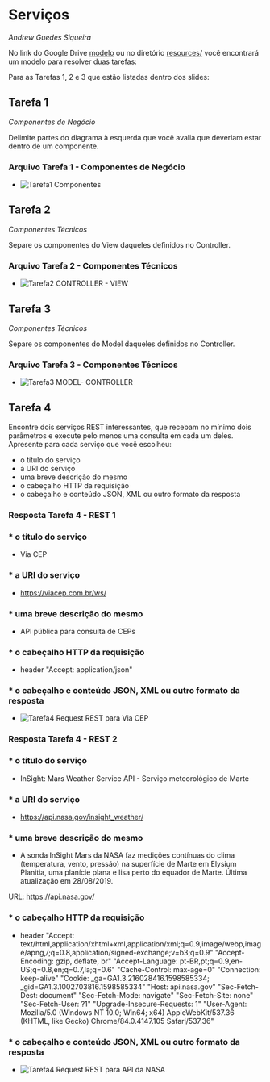 # Serviços
*Andrew Guedes Siqueira*

No link do Google Drive [modelo](https://docs.google.com/presentation/d/1ujoME3qoriVm7hHiC8uK2qWQ3mmHA81Qxe8n80vZYms/edit?usp=sharing) ou no diretório [resources/](resources/) você encontrará um modelo para resolver duas tarefas:

Para as Tarefas 1, 2 e 3 que estão listadas dentro dos slides:

## Tarefa 1
*Componentes de Negócio*

Delimite partes do diagrama à esquerda que você avalia que deveriam estar dentro de um componente.

### Arquivo Tarefa 1 - Componentes de Negócio
- ![Tarefa1 Componentes](images/tarefa1.jpg)

## Tarefa 2
*Componentes Técnicos*

Separe os componentes do View daqueles definidos no Controller.

### Arquivo Tarefa 2 - Componentes Técnicos
- ![Tarefa2 CONTROLLER - VIEW](images/Tarefa2.jpg)

## Tarefa 3
*Componentes Técnicos*

Separe os componentes do Model daqueles definidos no Controller.

### Arquivo Tarefa 3 - Componentes Técnicos
- ![Tarefa3 MODEL- CONTROLLER](images/Tarefa3.jpg)

## Tarefa 4

Encontre dois serviços REST interessantes, que recebam no mínimo dois parâmetros e execute pelo menos uma consulta em cada um deles. Apresente para cada serviço que você escolheu:
* o título do serviço
* a URI do serviço
* uma breve descrição do mesmo
* o cabeçalho HTTP da requisição
* o cabeçalho e conteúdo JSON, XML ou outro formato da resposta

### Resposta Tarefa 4 - REST 1

### * o título do serviço
* Via CEP
### * a URI do serviço
* https://viacep.com.br/ws/
### * uma breve descrição do mesmo
* API pública para consulta de CEPs
### * o cabeçalho HTTP da requisição
* header "Accept: application/json"
### * o cabeçalho e conteúdo JSON, XML ou outro formato da resposta
- ![Tarefa4 Request REST para Via CEP](images/Tarefa4_ViaCEP.jpg)

### Resposta Tarefa 4 - REST 2

### * o título do serviço
* InSight: Mars Weather Service API - Serviço meteorológico de Marte
### * a URI do serviço
* https://api.nasa.gov/insight_weather/
### * uma breve descrição do mesmo
* A sonda InSight Mars da NASA faz medições contínuas do clima (temperatura, vento, pressão) na superfície de Marte em Elysium Planitia, uma planície plana e lisa perto do equador de Marte. Última atualização em 28/08/2019.
 
URL: https://api.nasa.gov/
### * o cabeçalho HTTP da requisição
* header
        "Accept: text/html,application/xhtml+xml,application/xml;q=0.9,image/webp,image/apng,*/*;q=0.8,application/signed-exchange;v=b3;q=0.9"
        "Accept-Encoding: gzip, deflate, br"
        "Accept-Language: pt-BR,pt;q=0.9,en-US;q=0.8,en;q=0.7,la;q=0.6"
        "Cache-Control: max-age=0"
        "Connection: keep-alive"
        "Cookie: _ga=GA1.3.216028416.1598585334; _gid=GA1.3.1002703816.1598585334"
        "Host: api.nasa.gov"
        "Sec-Fetch-Dest: document"
        "Sec-Fetch-Mode: navigate"
        "Sec-Fetch-Site: none"
        "Sec-Fetch-User: ?1"
        "Upgrade-Insecure-Requests: 1"
        "User-Agent: Mozilla/5.0 (Windows NT 10.0; Win64; x64) AppleWebKit/537.36 (KHTML, like Gecko) Chrome/84.0.4147.105 Safari/537.36"
### * o cabeçalho e conteúdo JSON, XML ou outro formato da resposta
- ![Tarefa4 Request REST para API da NASA](images/Tarefa4_Nasa.jpg)
